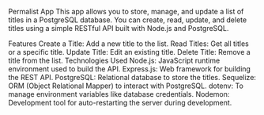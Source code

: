 Permalist App
This app allows you to store, manage, and update a list of titles in a PostgreSQL database. You can create, read, update, and delete titles using a simple RESTful API built with Node.js and PostgreSQL.

Features
Create a Title: Add a new title to the list.
Read Titles: Get all titles or a specific title.
Update Title: Edit an existing title.
Delete Title: Remove a title from the list.
Technologies Used
Node.js: JavaScript runtime environment used to build the API.
Express.js: Web framework for building the REST API.
PostgreSQL: Relational database to store the titles.
Sequelize: ORM (Object Relational Mapper) to interact with PostgreSQL.
dotenv: To manage environment variables like database credentials.
Nodemon: Development tool for auto-restarting the server during development.

